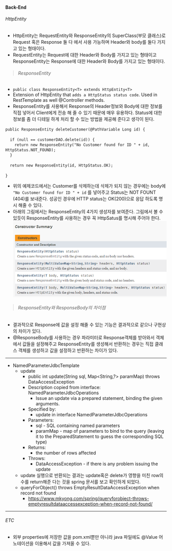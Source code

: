 
#### Back-End
###### HttpEntity
  - HttpEntity는 RequestEntity와 ResponseEntity의 SuperClass(부모 클래스)로 Request 혹은 Response 둘 다 에서 사용 가능하며 Header와 body를 둘다 가지고 있는 형태이다.
  - RequestEntity는 Request에 대한 Header와 Body를 가지고 있는 형태이고 ResponseEntity는 Response에 대한 Header와 Body를 가지고 있는 형태이다.
> ###### ResponseEntity

  - `public class ResponseEntity<T> extends HttpEntity<T>`
  - Extension of HttpEntity that `adds a HttpStatus status code`. Used in RestTemplate as well @Controller methods.
  - ResponseEntity를 사용해서 Response의 Header정보와 Body에 대한 정보를 직접 넣어서 Client에게 전송 해 줄 수 있기 때문에 매우 유용하다. Status에 대한 정보를 좀 더 디테일 하게 처리 할 수 있는 방법을 제공해 준다고 생각이 된다.
  ```
  public ResponseEntity deleteCustomer(@PathVariable Long id) {

    if (null == customerDAO.delete(id)) {
      return new ResponseEntity("No Customer found for ID " + id, HttpStatus.NOT_FOUND);
    }

    return new ResponseEntity(id, HttpStatus.OK);

  }
  ```
  - 위의 예제코드에서는 Customer를 삭제하는데 삭제가 되지 않는 경우에는 body에 `"No Customer found for ID " + id` 를 넣어주고 Status는 NOT FOUNT (404)를 보내준다. 성공인 경우에 HTTP status는 OK(200)으로 응답 하도록 명시 해줄 수 있다.
  - 아래의 그림에서는 ResponseEntity의 4가지 생성자를 보여준다. 그림에서 볼 수 있듯이 ResponseEntity를 사용하는 경우 꼭 HttpSatus를 명시해 주어야 한다.
	![ResponseEntity_constructor](../images/ResponseEntity_constructor.PNG)

> ###### ResponseEntity와 ResponseBody의 차이점

  - 결과적으로 Response에 값을 설정 해줄 수 있는 기능은 결과적으로 같으나 구현상의 차이가 있다.
  - @ResponseBody를 사용하는 경우 파라미터로 Response객체를 받아와서 객체에서 값들을 설정해주고 ResponseEntity를 생성해서 반환하는 경우는 직접 클래스 객체를 생성하고 값을 설정하고 반환하는 차이가 있다.
----

- NamedParameterJdbcTemplate
	- update
		- public int update(String sql, Map<String,?> paramMap)
throws DataAccessException
		- Description copied from interface: NamedParameterJdbcOperations
			- Issue an update via a prepared statement, binding the given arguments.
		- Specified by:
			- update in interface NamedParameterJdbcOperations
		- Parameters:
			- sql - SQL containing named parameters
			- paramMap - map of parameters to bind to the query (leaving it to the PreparedStatement to guess the corresponding SQL type)
		- Returns:
			- the number of rows affected
		- Throws:
			- DataAccessException - if there is any problem issuing the update
	- update 실행으로 반환되는 결과는 update혹은 delete가 영향을 미친 row의 수를 return해준 다는 것을 spring 문서를 보고 확인하게 되었다.
  - queryForObject() throws EmptyResultDataAccessException when record not found
  	- https://www.mkyong.com/spring/queryforobject-throws-emptyresultdataaccessexception-when-record-not-found/
----
###### ETC
- 외부 properties에 저장한 값을 pom.xml뿐만 아니라 java 파일에도 @Value 어노테이션을 이용해서 값을 가져올 수 있다.
